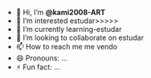 - 👋 Hi, I’m **@kami2008-ART**
- 👀 I’m interested estudar>>>>>
- 🌱 I’m currently learning-estudar 
- 💞️ I’m looking to collaborate on estudar
- 📫 How to reach me me vendo 
- 😄 Pronouns: ...
- ⚡ Fun fact: ...

<!---
kami2008-ART/kami2008-ART is a ✨ special ✨ repository because its `README.md` (this file) appears on your GitHub profile.
You can click the Preview link to take a look at your changes.
--->
